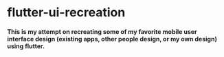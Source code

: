 # flutter-ui-recreation

#### This is my attempt on recreating some of my favorite mobile user interface design (existing apps, other people design, or my own design) using flutter.
